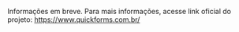 Informações em breve.
Para mais informações, acesse link oficial do projeto: https://www.quickforms.com.br/
